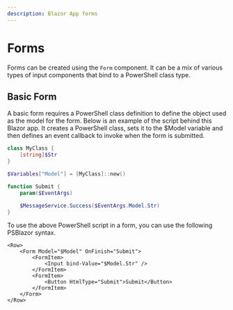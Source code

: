 ```yaml
---
description: Blazor App forms
---
```


# Forms

Forms can be created using the `Form` component. It can be a mix of various types of input components that bind to a PowerShell class type.

## Basic Form

A basic form requires a PowerShell class definition to define the object used as the model for the form. Below is an example of the script behind this Blazor app. It creates a PowerShell class, sets it to the $Model variable and then defines an event callback to invoke when the form is submitted.&#x20;

```powershell
class MyClass {
    [string]$Str 
}

$Variables["Model"] = [MyClass]::new()

function Submit {
    param($EventArgs)

    $MessageService.Success($EventArgs.Model.Str)
}
```

To use the above PowerShell script in a form, you can use the following PSBlazor syntax.&#x20;

```markup
<Row>
    <Form Model="$Model" OnFinish="Submit">
        <FormItem>
            <Input bind-Value="$Model.Str" />
        </FormItem>
        <FormItem>
            <Button HtmlType="Submit">Submit</Button>
        </FormItem>
    </Form>
</Row>
```
